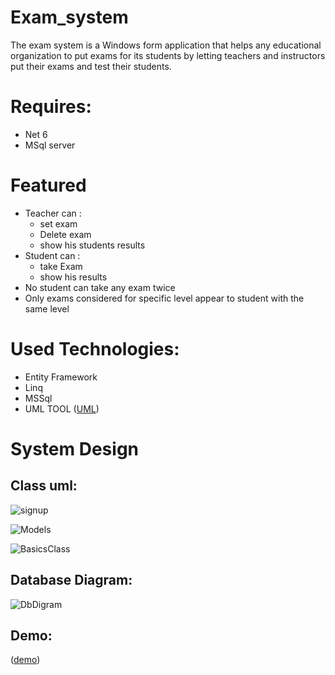 # Exam_system
The exam system is a Windows form application that helps any educational organization to put exams for its students by letting teachers and instructors put their exams and test their students.
# Requires:
* Net 6
* MSql server

# Featured
+ Teacher can :
  - set exam 
  - Delete exam
  - show his students results
+ Student can :
  - take Exam
  - show his results
+ No student can take any exam twice
+ Only exams considered for specific level appear to student with the same level

# Used Technologies:
- Entity Framework
- Linq
- MSSql
- UML TOOL ([UML](https://www.umlet.com/))
# System Design
## Class uml:

![signup](https://github.com/Omar-Alaa-Elzanaty/Exam_system/assets/94639386/57e0a76b-fb96-448b-adfe-51cd8648159c)

![Models](https://github.com/Omar-Alaa-Elzanaty/Exam_system/assets/94639386/01642bea-b87b-4d7d-850d-746bc22ceb25)


![BasicsClass](https://github.com/Omar-Alaa-Elzanaty/Exam_system/assets/94639386/034424de-2e4e-4ee6-ba2a-67acc504694b)

## Database Diagram:

![DbDigram](https://github.com/Omar-Alaa-Elzanaty/Exam_system/assets/94639386/4155a0a2-3d0d-4624-bc99-5cc79a158e6a)

## Demo:

([demo](https://drive.google.com/file/d/1cb4NDxGCdCYtImgrv7xVIepYTC0amX3u/view?usp=sharing))

